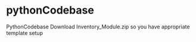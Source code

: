 # pythonCodebase
PythonCodebase
Download Inventory_Module.zip so you have appropriate template setup
